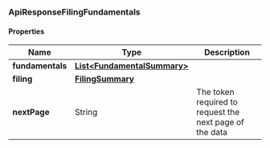
[//]: # (CLASS:ApiResponseFilingFundamentals)

[//]: # (KIND:object)

### ApiResponseFilingFundamentals

#### Properties

[//]: # (START_DEFINITION)

Name | Type | Description
------------ | ------------- | -------------
**fundamentals** | [**List&lt;FundamentalSummary&gt;**](FundamentalSummary.md) |  &nbsp;
**filing** | [**FilingSummary**](FilingSummary.md) |  &nbsp;
**nextPage** | String | The token required to request the next page of the data &nbsp;

[//]: # (END_DEFINITION)


[//]: # (CONTAINED_CLASS:FundamentalSummary)


[//]: # (CONTAINED_CLASS:FilingSummary)






